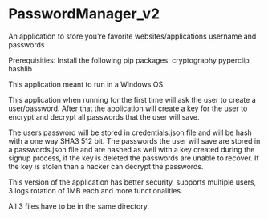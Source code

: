 # PasswordManager_v2

An application to store you're favorite websites/applications username and passwords

Prerequisities: Install the following pip packages: cryptography pyperclip hashlib

This application meant to run in a Windows OS.

This application when running for the first time will ask the user to create a user/password. After that the application will create a key for the user to encrypt and decrypt all passwords that the user will save.

The users password will be stored in credentials.json file and will be hash with a one way SHA3 512 bit. The passwords the user will save are stored in a passwords.json file and are hashed as well with a key created during the signup process, if the key is deleted the passwords are unable to recover. If the key is stolen than a hacker can decrypt the passwords.

This version of the application has better security, supports multiple users, 3 logs rotation of 1MB each and more functionalities.

All 3 files have to be in the same directory.
